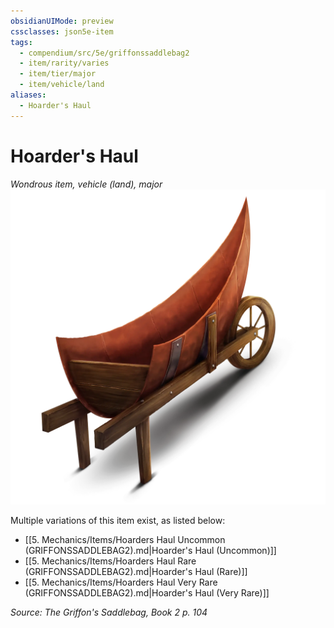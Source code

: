 ```yaml
---
obsidianUIMode: preview
cssclasses: json5e-item
tags:
  - compendium/src/5e/griffonssaddlebag2
  - item/rarity/varies
  - item/tier/major
  - item/vehicle/land
aliases:
  - Hoarder's Haul
---
```

# Hoarder's Haul
*Wondrous item, vehicle (land), major*  
![](https://raw.githubusercontent.com/TheGiddyLimit/homebrew-img/main/img/GriffonsSaddlebag2/Items/Hoarders-Haul.webp#right)  


Multiple variations of this item exist, as listed below:

- [[5. Mechanics/Items/Hoarders Haul Uncommon (GRIFFONSSADDLEBAG2).md\|Hoarder's Haul (Uncommon)]]  
- [[5. Mechanics/Items/Hoarders Haul Rare (GRIFFONSSADDLEBAG2).md\|Hoarder's Haul (Rare)]]  
- [[5. Mechanics/Items/Hoarders Haul Very Rare (GRIFFONSSADDLEBAG2).md\|Hoarder's Haul (Very Rare)]]  

*Source: The Griffon's Saddlebag, Book 2 p. 104*
